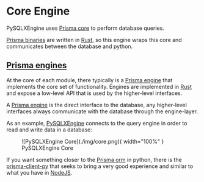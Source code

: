 # Core Engine

PySQLXEngine uses [Prisma core](https://github.com/prisma/prisma-engines) to perform database queries.

[Prisma binaries](https://www.prisma.io/docs/concepts/components/prisma-engines) are written in [Rust](https://www.rust-lang.org/), so this engine wraps this core and communicates between the database and python.


## [Prisma engines](https://www.prisma.io)

At the core of each module, there typically is a [Prisma engine](https://www.prisma.io/docs/concepts/components/prisma-engines) that implements the core set of functionality. Engines are implemented in [Rust](https://www.rust-lang.org/) and expose a low-level API that is used by the higher-level interfaces.

A [Prisma engine](https://www.prisma.io/docs/concepts/components/prisma-engines) is the direct interface to the database, any higher-level interfaces always communicate with the database through the engine-layer.

As an example, [PySQLXEngine](/) connects to the query engine in order to read and write data in a database:

<figure markdown>
  ![PySQLXEngine Core](./img/core.png){ width="100%" }
  <figcaption>PySQLXEngine Core</figcaption>
</figure>


If you want something closer to the [Prisma orm](https://www.prisma.io) in python, there is the [prisma-client-py](https://prisma-client-py.readthedocs.io) that seeks to bring a very good experience and similar to what you have in [NodeJS](https://nodejs.org).
